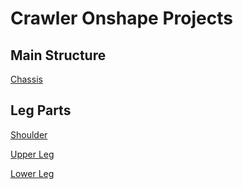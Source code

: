 # Crawler Onshape Projects

## Main Structure
[Chassis](https://cad.onshape.com/documents/8a4744cdfa2b6aade9d8d86a/w/757202a6510ba9beeae85471/e/b2e17a7e36d6d542da023f62?renderMode=0&uiState=684488655a180629ff4a4ef2)

## Leg Parts
[Shoulder](https://cad.onshape.com/documents/74ce14ad5268705c18afeda6/w/998951f3118d35b1a685001f/e/eb8a763b5f8712a475ba7b60?renderMode=0&uiState=68448896cc529e1c688f6cf0)


[Upper Leg](https://cad.onshape.com/documents/2c8e002276f3884aecc91e9e/w/4f145316b1ebd8ac63549749/e/590597d43647709284c5c95c?renderMode=0&uiState=684488cf557a1d252c4dd8c4)

[Lower Leg](https://cad.onshape.com/documents/1b55304d8eef81e73d0d5e42/w/426d61a273ab85ad8bb935f2/e/6d71b46c0fb0719eb1901c42?renderMode=0&uiState=684488f8afe7732b7a931ad5)

